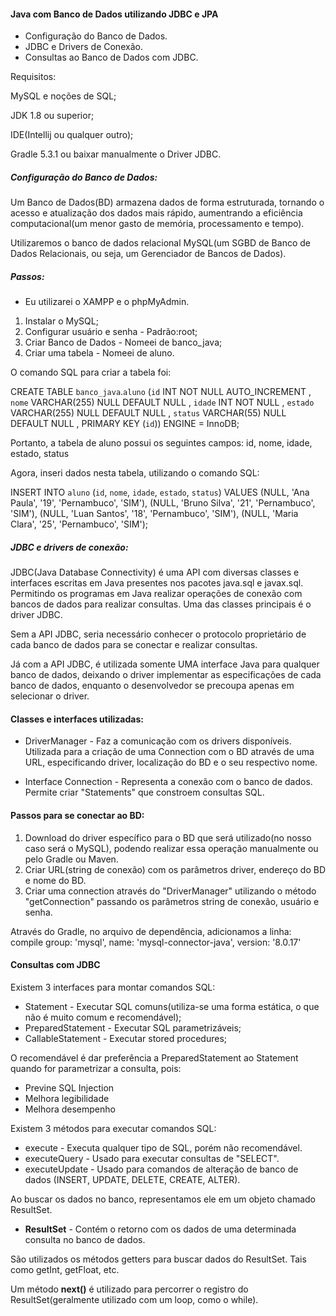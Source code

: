 #### Java com Banco de Dados utilizando JDBC e JPA

+ Configuração do Banco de Dados.
+ JDBC e Drivers de Conexão.
+ Consultas ao Banco de Dados com JDBC.

Requisitos: 

MySQL e noções de SQL;

JDK 1.8 ou superior;

IDE(Intellij ou qualquer outro);

Gradle 5.3.1 ou baixar manualmente o Driver JDBC.

##### Configuração do Banco de Dados:

Um Banco de Dados(BD) armazena dados de forma estruturada, tornando o acesso e atualização dos dados mais rápido, aumentrando a eficiência computacional(um menor gasto de memória, processamento e tempo).

Utilizaremos o banco de dados relacional MySQL(um SGBD de Banco de Dados Relacionais, ou seja, um Gerenciador de Bancos de Dados).

##### Passos:

- Eu utilizarei o XAMPP e o phpMyAdmin.

1. Instalar o MySQL;
1. Configurar usuário e senha - Padrão:root;
1. Criar Banco de Dados - Nomeei de banco_java;
1. Criar uma tabela - Nomeei de aluno.

O comando SQL para criar a tabela foi:

CREATE TABLE `banco_java`.`aluno` (`id` INT NOT NULL AUTO_INCREMENT , `nome` VARCHAR(255) NULL DEFAULT NULL , `idade` INT NOT NULL , `estado` VARCHAR(255) NULL DEFAULT NULL , `status` VARCHAR(55) NULL DEFAULT NULL , PRIMARY KEY (`id`)) ENGINE = InnoDB;

Portanto, a tabela de aluno possui os seguintes campos:
    id, nome, idade, estado, status


Agora, inseri dados nesta tabela, utilizando o comando SQL:

INSERT INTO `aluno` (`id`, `nome`, `idade`, `estado`, `status`) VALUES 
(NULL, 'Ana Paula', '19', 'Pernambuco', 'SIM'), 
(NULL, 'Bruno Silva', '21', 'Pernambuco', 'SIM'), 
(NULL, 'Luan Santos', '18', 'Pernambuco', 'SIM'), 
(NULL, 'Maria Clara', '25', 'Pernambuco', 'SIM');


##### JDBC e drivers de conexão:

JDBC(Java Database Connectivity) é uma API com diversas classes e interfaces escritas em Java presentes nos pacotes java.sql e javax.sql. Permitindo os programas em Java realizar operações de conexão com bancos de dados para realizar consultas. Uma das classes principais é o driver JDBC.

Sem a API JDBC, seria necessário conhecer o protocolo proprietário de cada banco de dados para se conectar e realizar consultas. 

Já com a API JDBC, é utilizada somente UMA interface Java para qualquer banco de dados, deixando o driver implementar as especificações de cada banco de dados, enquanto o desenvolvedor se precoupa apenas em selecionar o driver.


#### Classes e interfaces utilizadas:

+ DriverManager - Faz a comunicação com os drivers disponíveis. Utilizada para a criação de uma Connection com o BD através de uma URL, especificando driver, localização do BD e o seu respectivo nome.

+ Interface Connection - Representa a conexão com o banco de dados. Permite criar "Statements" que constroem consultas SQL.

#### Passos para se conectar ao BD:

1. Download do driver específico para o BD que será utilizado(no nosso caso será o MySQL), podendo realizar essa operação manualmente ou pelo Gradle ou Maven.
1. Criar URL(string de conexão) com os parâmetros driver, endereço do BD e nome do BD.
1. Criar uma connection através do "DriverManager" utilizando o método "getConnection" passando os parâmetros string de conexão, usuário e senha.

Através do Gradle, no arquivo de dependência, adicionamos a linha:
        compile group: 'mysql', name: 'mysql-connector-java', version: '8.0.17'


#### Consultas com JDBC

Existem 3 interfaces para montar comandos SQL:

+ Statement - Executar SQL comuns(utiliza-se uma forma estática, o que não é muito comum e recomendável);
+ PreparedStatement - Executar SQL parametrizáveis;
+ CallableStatement - Executar stored procedures;

O recomendável é dar preferência a PreparedStatement ao Statement quando for parametrizar a consulta, pois:

+ Previne SQL Injection
+ Melhora legibilidade
+ Melhora desempenho


Existem 3 métodos para executar comandos SQL:

+ execute - Executa qualquer tipo de SQL, porém não recomendável.
+ executeQuery - Usado para executar consultas de "SELECT".
+ executeUpdate - Usado para comandos de alteração de banco de dados (INSERT, UPDATE, DELETE, CREATE, ALTER).



Ao buscar os dados no banco, representamos ele em um objeto chamado ResultSet.

+ **ResultSet** - Contém o retorno com os dados de uma determinada consulta no banco de dados.

São utilizados os métodos getters para buscar dados do ResultSet. Tais como getInt, getFloat, etc.

Um método **next()** é utilizado para percorrer o registro do ResultSet(geralmente utilizado com um loop, como o while).
















	



